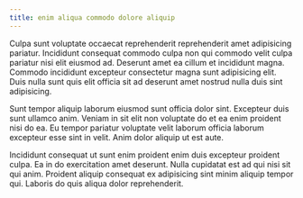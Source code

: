 ```yaml
---
title: enim aliqua commodo dolore aliquip
---
```


Culpa sunt voluptate occaecat reprehenderit reprehenderit amet adipisicing pariatur. Incididunt consequat commodo culpa non qui commodo velit culpa pariatur nisi elit eiusmod ad. Deserunt amet ea cillum et incididunt magna. Commodo incididunt excepteur consectetur magna sunt adipisicing elit. Duis nulla sunt quis elit officia sit ad deserunt amet nostrud nulla duis sint adipisicing.

Sunt tempor aliquip laborum eiusmod sunt officia dolor sint. Excepteur duis sunt ullamco anim. Veniam in sit elit non voluptate do et ea enim proident nisi do ea. Eu tempor pariatur voluptate velit laborum officia laborum excepteur esse sint in velit. Anim dolor aliquip ut est aute.

Incididunt consequat ut sunt enim proident enim duis excepteur proident culpa. Ea in do exercitation amet deserunt. Nulla cupidatat est ad qui nisi sit qui anim. Proident aliquip consequat ex adipisicing sint minim aliquip tempor qui. Laboris do quis aliqua dolor reprehenderit.